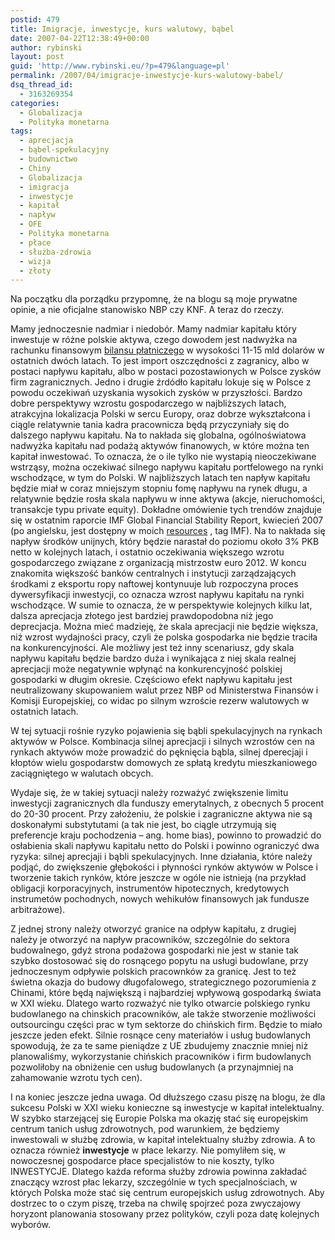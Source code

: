 ```yaml
---
postid: 479
title: Imigracje, inwestycje, kurs walutowy, bąbel
date: 2007-04-22T12:38:49+00:00
author: rybinski
layout: post
guid: 'http://www.rybinski.eu/?p=479&language=pl'
permalink: /2007/04/imigracje-inwestycje-kurs-walutowy-babel/
dsq_thread_id:
  - 3163269354
categories:
  - Globalizacja
  - Polityka monetarna
tags:
  - aprecjacja
  - bąbel-spekulacyjny
  - budownictwo
  - Chiny
  - Globalizacja
  - imigracja
  - inwestycje
  - kapitał
  - napływ
  - OFE
  - Polityka monetarna
  - płace
  - służba-zdrowia
  - wizja
  - złoty
---
```

Na początku dla porządku przypomnę, że na blogu są moje prywatne opinie, a nie oficjalne stanowisko NBP czy KNF. A teraz do rzeczy.

Mamy jednoczesnie nadmiar i niedobór. Mamy nadmiar kapitału który inwestuje w różne polskie aktywa, czego dowodem jest nadwyżka na rachunku finansowym [bilansu płatniczego](http://www.nbp.pl/statystyka/Bilans_platniczy/bop_r_1994_2006.xls) w wysokości 11-15 mld dolarów w ostatnich dwóch latach. To jest import oszczędności z zagranicy, albo w postaci napływu kapitału, albo w postaci pozostawionych w Polsce zysków firm zagranicznych. Jedno i drugie źrdódło kapitału lokuje się w Polsce z powodu oczekiwań uzyskania wysokich zysków w przyszłości. Bardzo dobre perspektywy wzrostu gospodarczego w najbliższych latach, atrakcyjna lokalizacja Polski w sercu Europy, oraz dobrze wykształcona i ciągle relatywnie tania kadra pracownicza będą przyczyniały się do dalszego napływu kapitału. Na to nakłada się globalna, ogólnoświatowa nadwyżka kapitału nad podażą aktywów finanowych, w które można ten kapitał inwestować. To oznacza, że o ile tylko nie wystapią nieoczekiwane wstrząsy, można oczekiwać silnego napływu kapitału portfelowego na rynki wschodzące, w tym do Polski. W najbliższych latach ten napływ kapitału będzie miał w coraz mniejszym stopniu fomę napływu na rynek długu, a relatywnie będzie rosła skala napływu w inne aktywa (akcje, nieruchomości, transakcje typu private equity). Dokładne omówienie tych trendów znajduje się w ostatnim raporcie IMF Global Financial Stability Report, kwiecień 2007 (po angielsku, jest dostępny w moich [resources](http://www.rybinski.eu/resources/index.php?id=479) , tag IMF). Na to nakłada się napływ środków unijnych, który będzie narastał do poziomu około 3% PKB netto w kolejnych latach, i ostatnio oczekiwania większego wzrotu gospodarczego związane z organizacją mistrzostw euro 2012. W koncu znakomita większość banków centralnych i instytucji zarządzających środkami z eksportu ropy naftowej kontynuuje lub rozpoczyna proces dywersyfikacji inwestycji, co oznacza wzrost napływu kapitału na rynki wschodzące. W sumie to oznacza, że w perspektywie kolejnych kilku lat, dalsza aprecjacja złotego jest bardziej prawdopodobna niż jego deprecjacja. Można mieć madzieję, że skala aprecjacji nie będzie większa, niż wzrost wydajności pracy, czyli że polska gospodarka nie będzie traciła na konkurencyjności. Ale możliwy jest też inny scenariusz, gdy skala napływu kapitału będzie bardzo duża i wynikająca z niej skala realnej aprecjacji może negatywnie wpłynąć na konkurencyjność polskiej gospodarki w długim okresie. Częściowo efekt napływu kapitału jest neutralizowany skupowaniem walut przez NBP od Ministerstwa Finansów i Komisji Europejskiej, co widac po silnym wzroście rezerw walutowych w ostatnich latach.

<!--more-->

W tej sytuacji rośnie ryzyko pojawienia się bąbli spekulacyjnych na rynkach aktywów w Polsce. Kombinacja silnej aprecjacji i silnych wzrostów cen na rynkach aktywów może prowadzić do pęknięcia bąbla, silnej dperecjaji i kłoptów wielu gospodarstw domowych ze spłatą kredytu mieszkaniowego zaciągniętego w walutach obcych.

Wydaje się, że w takiej sytuacji należy rozważyć zwiększenie limitu inwestycji zagranicznych dla funduszy emerytalnych, z obecnych 5 procent do 20-30 procent. Przy założeniu, że polskie i zagraniczne aktywa nie są doskonałymi substytutami (a tak nie jest, bo ciągle utrzymują się preferencje kraju pochodzenia – ang. home bias), powinno to prowadzić do osłabienia skali napływu kapitału netto do Polski i powinno ograniczyć dwa ryzyka: silnej aprecjaji i bąbli spekulacyjnych. Inne działania, które należy podjąć, do zwiększenie głębokości i płynności rynków aktywów w Polsce i tworzenie takich rynków, które jeszcze w ogóle nie istnieją (na przykład obligacji korporacyjnych, instrumentów hipotecznych, kredytowych instrumetów pochodnych, nowych wehikułów finansowych jak fundusze arbitrażowe). 

Z jednej strony należy otworzyć granice na odpływ kapitału, z drugiej należy je otworzyć na napływ pracowników, szczególnie do sektora budowalnego, gdyż strona podażowa gospodarki nie jest w stanie tak szybko dostosować się do rosnącego popytu na usługi budowlane, przy jednoczesnym odpływie polskich pracownków za granicę. Jest to też świetna okazja do budowy długofalowego, strategicznego pozorumienia z Chinami, które będą największą i najbardziej wpływową gospodarką świata w XXI wieku. Dlatego warto rozważyć nie tylko otwarcie polskiego rynku budowlanego na chinskich pracowników, ale także stworzenie możliwości outsourcingu części prac w tym sektorze do chińskich firm. Będzie to miało jeszcze jeden efekt. Silnie rosnące ceny materiałów i usług budowlanych spowodują, że za te same pieniądze z UE zbudujemy znacznie mniej niż planowaliśmy, wykorzystanie chińskich pracowników i firm budowlanych pozwoliłoby na obniżenie cen usług budowlanych (a przynajmniej na zahamowanie wzrotu tych cen).

I na koniec jeszcze jedna uwaga. Od dłuższego czasu piszę na blogu, że dla sukcesu Polski w XXI wieku konieczne są inwestycje w kapitał intelektualny. W szybko starzejącej się Europie Polska ma okazję stać się europejskim centrum tanich usług zdrowotnych, pod warunkiem, że będziemy inwestowali w służbę zdrowia, w kapitał intelektualny służby zdrowia. A to oznacza również **inwestycje** w płace lekarzy. Nie pomyliłem się, w nowoczesnej gospodarce płace specjalistów to nie koszty, tylko INWESTYCJE. Dlatego każda reforma służby zdrowia powinna zakładać znaczący wzrost płac lekarzy, szczególnie w tych specjalnościach, w których Polska może stać się centrum europejskich usług zdrowotnych. Aby dostrzec to o czym piszę, trzeba na chwilę spojrzeć poza zwyczajowy horyzont planowania stosowany przez polityków, czyli poza datę kolejnych wyborów.
